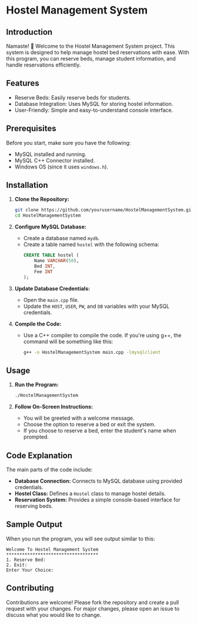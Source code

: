 # Hostel Management System

## Introduction
Namaste! 👋 Welcome to the Hostel Management System project. This system is designed to help manage hostel bed reservations with ease. With this program, you can reserve beds, manage student information, and handle reservations efficiently.

## Features
- Reserve Beds: Easily reserve beds for students.
- Database Integration: Uses MySQL for storing hostel information.
- User-Friendly: Simple and easy-to-understand console interface.

## Prerequisites
Before you start, make sure you have the following:
- MySQL installed and running.
- MySQL C++ Connector installed.
- Windows OS (since it uses `windows.h`).

## Installation
1. **Clone the Repository:**
   ```bash
   git clone https://github.com/yourusername/HostelManagementSystem.git
   cd HostelManagementSystem
   ```

2. **Configure MySQL Database:**
   - Create a database named `mydb`.
   - Create a table named `hostel` with the following schema:
     ```sql
     CREATE TABLE hostel (
         Name VARCHAR(50),
         Bed INT,
         Fee INT
     );
     ```

3. **Update Database Credentials:**
   - Open the `main.cpp` file.
   - Update the `HOST`, `USER`, `PW`, and `DB` variables with your MySQL credentials.

4. **Compile the Code:**
   - Use a C++ compiler to compile the code. If you're using g++, the command will be something like this:
     ```bash
     g++ -o HostelManagementSystem main.cpp -lmysqlclient
     ```

## Usage
1. **Run the Program:**
   ```bash
   ./HostelManagementSystem
   ```

2. **Follow On-Screen Instructions:**
   - You will be greeted with a welcome message.
   - Choose the option to reserve a bed or exit the system.
   - If you choose to reserve a bed, enter the student's name when prompted.

## Code Explanation
The main parts of the code include:
- **Database Connection:** Connects to MySQL database using provided credentials.
- **Hostel Class:** Defines a `Hostel` class to manage hostel details.
- **Reservation System:** Provides a simple console-based interface for reserving beds.

## Sample Output
When you run the program, you will see output similar to this:
```
Welcome To Hostel Management System
***********************************
1. Reserve Bed:
2. Exit:
Enter Your Choice: 
```

## Contributing
Contributions are welcome! Please fork the repository and create a pull request with your changes. For major changes, please open an issue to discuss what you would like to change.

